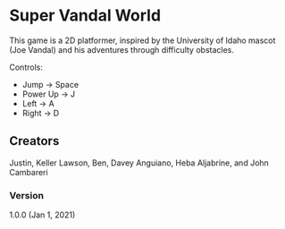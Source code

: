 # Super Vandal World

This game is a 2D platformer, inspired by the University of Idaho mascot (Joe Vandal) and his adventures through difficulty obstacles.

Controls: </br>
* Jump -> Space </br>
* Power Up -> J </br>
* Left -> A </br>
* Right -> D </br>

## Creators
Justin,
Keller Lawson,
Ben,
Davey Anguiano,
Heba Aljabrine,
and John Cambareri

### Version
1.0.0 (Jan 1, 2021)
